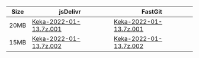 |    Size   |     jsDelivr  | FastGit |
|  ---  |  ---  |  ---  |
| 20MB | [Keka-2022-01-13.7z.001](https://cdn.jsdelivr.net/gh/appleians/Keka@main/Keka-2022-01-13.7z.001) | [Keka-2022-01-13.7z.001](https://raw.fastgit.org/appleians/Keka/main/Keka-2022-01-13.7z.001) |
| 15MB | [Keka-2022-01-13.7z.002](https://cdn.jsdelivr.net/gh/appleians/Keka@main/Keka-2022-01-13.7z.002) | [Keka-2022-01-13.7z.002](https://raw.fastgit.org/appleians/Keka/main/Keka-2022-01-13.7z.002) |

